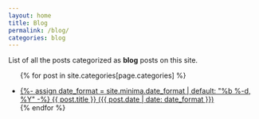 ```yaml
---
layout: home
title: Blog
permalink: /blog/
categories: blog
---
```


List of all the posts categorized as <strong>blog</strong> posts on this site.

<ul>

{% for post in site.categories[page.categories] %}
  <li><a href="{{ post.url }}" target="_self" draggable="false">
  	{%- assign date_format = site.minima.date_format | default: "%b %-d, %Y" -%}
    {{ post.title }} ({{ post.date | date: date_format }})
      </a> 
  </li>
{% endfor %}

</ul>